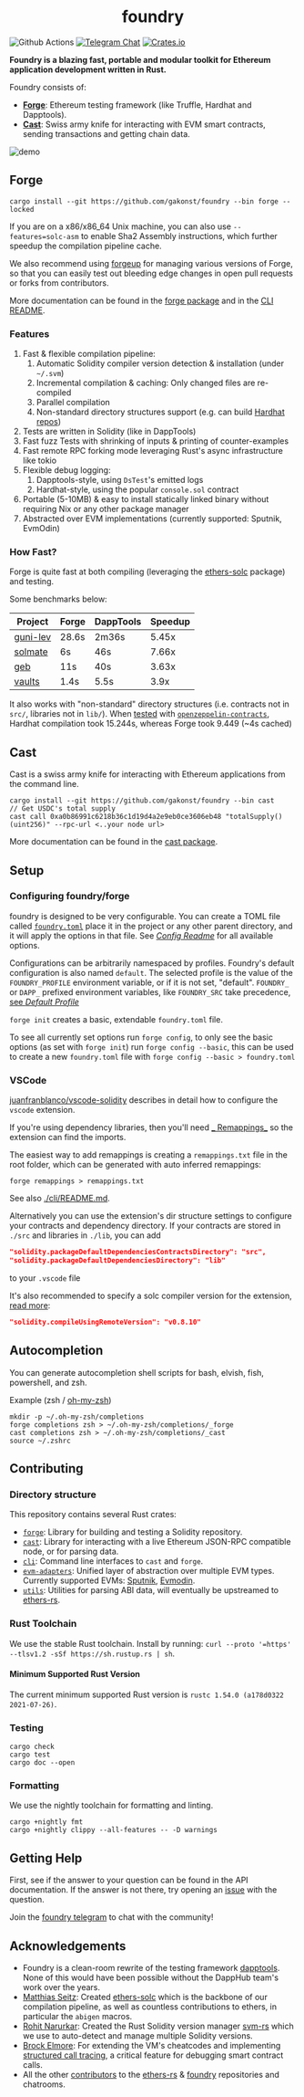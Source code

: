 # <h1 align="center"> foundry </h1>

![Github Actions](https://github.com/gakonst/foundry/workflows/Tests/badge.svg)
[![Telegram Chat](https://img.shields.io/endpoint?color=neon&style=flat-square&url=https%3A%2F%2Ftg.sumanjay.workers.dev%2Ffoundry_rs)](https://t.me/foundry_rs)
[![Crates.io][crates-badge]][crates-url]

[crates-badge]: https://img.shields.io/crates/v/foundry.svg

[crates-url]: https://crates.io/crates/foundry-rs

**Foundry is a blazing fast, portable and modular toolkit for Ethereum application development written in Rust.**

Foundry consists of:

- [**Forge**](./forge): Ethereum testing framework (like Truffle, Hardhat and Dapptools).
- [**Cast**](./cast): Swiss army knife for interacting with EVM smart contracts, sending transactions and getting chain
  data.

![demo](./assets/demo.svg)

## Forge

```
cargo install --git https://github.com/gakonst/foundry --bin forge --locked
```

If you are on a x86/x86_64 Unix machine, you can also use `--features=solc-asm`
to enable Sha2 Assembly instructions, which further speedup the compilation pipeline cache.

We also recommend using [forgeup](https://github.com/transmissions11/forgeup)
for managing various versions of Forge, so that you can easily test out bleeding edge changes in open pull requests or
forks from contributors.

More documentation can be found in the [forge package](./forge/README.md) and in the [CLI README](./cli/README.md).

### Features

1. Fast & flexible compilation pipeline:
    1. Automatic Solidity compiler version detection & installation (under
       `~/.svm`)
    1. Incremental compilation & caching: Only changed files are re-compiled
    1. Parallel compilation
    1. Non-standard directory structures support (e.g. can build
       [Hardhat repos](https://twitter.com/gakonst/status/1461289225337421829))
1. Tests are written in Solidity (like in DappTools)
1. Fast fuzz Tests with shrinking of inputs & printing of counter-examples
1. Fast remote RPC forking mode leveraging Rust's async infrastructure like tokio
1. Flexible debug logging:
    1. Dapptools-style, using `DsTest`'s emitted logs
    1. Hardhat-style, using the popular `console.sol` contract
1. Portable (5-10MB) & easy to install statically linked binary without requiring Nix or any other package manager
1. Abstracted over EVM implementations (currently supported: Sputnik, EvmOdin)

### How Fast?

Forge is quite fast at both compiling (leveraging the
[ethers-solc](https://github.com/gakonst/ethers-rs/tree/master/ethers-solc/)
package) and testing.

Some benchmarks below:

| Project                                             | Forge | DappTools | Speedup |
| --------------------------------------------------- | ----- | --------- | ------- |
| [guni-lev](https://github.com/hexonaut/guni-lev/)   | 28.6s | 2m36s     | 5.45x   |
| [solmate](https://github.com/Rari-Capital/solmate/) | 6s    | 46s       | 7.66x   |
| [geb](https://github.com/reflexer-labs/geb)         | 11s   | 40s       | 3.63x   |
| [vaults](https://github.com/rari-capital/vaults)    | 1.4s  | 5.5s      | 3.9x    |

It also works with "non-standard" directory structures (i.e. contracts not in
`src/`, libraries not in `lib/`). When
[tested](https://twitter.com/gakonst/status/1461289225337421829) with
[`openzeppelin-contracts`](https://github.com/OpenZeppelin/openzeppelin-contracts), Hardhat compilation took 15.244s,
whereas Forge took 9.449 (~4s cached)

## Cast

Cast is a swiss army knife for interacting with Ethereum applications from the command line.

```shell
cargo install --git https://github.com/gakonst/foundry --bin cast
// Get USDC's total supply
cast call 0xa0b86991c6218b36c1d19d4a2e9eb0ce3606eb48 "totalSupply()(uint256)" --rpc-url <..your node url>
```

More documentation can be found in the [cast package](./cast/README.md).

## Setup

### Configuring foundry/forge

foundry is designed to be very configurable. You can create a TOML file called [`foundry.toml`](./config/README.md)
place it in the project or any other parent directory, and it will apply the options in that file. See [_Config
Readme_](./config/README.md#all-options) for all available options.

Configurations can be arbitrarily namespaced by profiles. Foundry's default configuration is also named `default`. The
selected profile is the value of the `FOUNDRY_PROFILE` environment variable, or if it is not set, "default".
`FOUNDRY_` or `DAPP_` prefixed environment variables, like `FOUNDRY_SRC` take precedence, [see _Default
Profile_](./config/README.md#default-profile)

`forge init` creates a basic, extendable `foundry.toml` file.

To see all currently set options run `forge config`, to only see the basic options (as set with `forge init`)
run `forge config --basic`, this can be used to create a new `foundry.toml` file
with `forge config --basic > foundry.toml`

### VSCode

[juanfranblanco/vscode-solidity](https://github.com/juanfranblanco/vscode-solidity) describes in detail how to configure
the `vscode` extension.

If you're using dependency libraries, then you'll need [_
Remappings_](https://github.com/juanfranblanco/vscode-solidity#remappings) so the extension can find the imports.

The easiest way to add remappings is creating a `remappings.txt` file in the root folder, which can be generated with
auto inferred remappings:

```shell
forge remappings > remappings.txt
```

See also [./cli/README.md](./cli/README.md#Remappings).

Alternatively you can use the extension's dir structure settings to configure your contracts and dependency directory.
If your contracts are stored in `./src` and libraries in `./lib`, you can add

```json
"solidity.packageDefaultDependenciesContractsDirectory": "src",
"solidity.packageDefaultDependenciesDirectory": "lib"
```

to your `.vscode` file

It's also recommended to specify a solc compiler version for the
extension, [read more](https://github.com/juanfranblanco/vscode-solidity#remote-download):

```json
"solidity.compileUsingRemoteVersion": "v0.8.10"
```

## Autocompletion

You can generate autocompletion shell scripts for bash, elvish, fish, powershell, and zsh.

Example (zsh / [oh-my-zsh](https://ohmyz.sh/))

```shell
mkdir -p ~/.oh-my-zsh/completions
forge completions zsh > ~/.oh-my-zsh/completions/_forge
cast completions zsh > ~/.oh-my-zsh/completions/_cast
source ~/.zshrc
```

## Contributing

### Directory structure

This repository contains several Rust crates:

- [`forge`](forge): Library for building and testing a Solidity repository.
- [`cast`](cast): Library for interacting with a live Ethereum JSON-RPC compatible node, or for parsing data.
- [`cli`](cli): Command line interfaces to `cast` and `forge`.
- [`evm-adapters`](evm-adapters): Unified layer of abstraction over multiple EVM types. Currently supported EVMs:
  [Sputnik](https://github.com/rust-blockchain/evm/),
  [Evmodin](https://github.com/vorot93/evmodin).
- [`utils`](utils): Utilities for parsing ABI data, will eventually be upstreamed
  to [ethers-rs](https://github.com/gakonst/ethers-rs/).

### Rust Toolchain

We use the stable Rust toolchain. Install by running:
`curl --proto '=https' --tlsv1.2 -sSf https://sh.rustup.rs | sh`.

#### Minimum Supported Rust Version

The current minimum supported Rust version is
`rustc 1.54.0 (a178d0322 2021-07-26)`.

### Testing

```shell
cargo check
cargo test
cargo doc --open
```

### Formatting

We use the nightly toolchain for formatting and linting.

```
cargo +nightly fmt
cargo +nightly clippy --all-features -- -D warnings
```

## Getting Help

First, see if the answer to your question can be found in the API documentation. If the answer is not there, try opening
an
[issue](https://github.com/gakonst/foundry/issues/new) with the question.

Join the [foundry telegram](https://t.me/foundry_rs) to chat with the community!

## Acknowledgements

- Foundry is a clean-room rewrite of the testing framework
  [dapptools](https://github.com/dapphub/dapptools). None of this would have been possible without the DappHub team's
  work over the years.
- [Matthias Seitz](https://twitter.com/mattsse_): Created
  [ethers-solc](https://github.com/gakonst/ethers-rs/tree/master/ethers-solc/)
  which is the backbone of our compilation pipeline, as well as countless contributions to ethers, in particular
  the `abigen` macros.
- [Rohit Narurkar](https://twitter.com/rohitnarurkar): Created the Rust Solidity version
  manager [svm-rs](https://github.com/roynalnaruto/svm-rs) which we use to auto-detect and manage multiple Solidity
  versions.
- [Brock Elmore](https://twitter.com/brockjelmore): For extending the VM's cheatcodes and implementing
  [structured call tracing](https://github.com/gakonst/foundry/pull/192), a critical feature for debugging smart
  contract calls.
- All the other
  [contributors](https://github.com/gakonst/foundry/graphs/contributors) to the
  [ethers-rs](https://github.com/gakonst/ethers-rs) &
  [foundry](https://github.com/gakonst/foundry) repositories and chatrooms.
